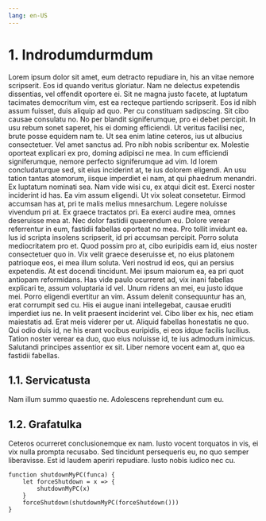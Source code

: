 ```yaml
---
lang: en-US
---
```

# 1. Indrodumdurmdum
Lorem ipsum dolor sit amet, eum detracto repudiare in, his an vitae nemore scripserit. Eos id quando veritus gloriatur. Nam ne delectus expetendis dissentias, vel offendit oportere ei. Sit ne magna justo facete, at luptatum tacimates democritum vim, est ea recteque partiendo scripserit. Eos id nibh assum fuisset, duis aliquip ad quo. Per cu constituam sadipscing. Sit cibo causae consulatu no. No per blandit signiferumque, pro ei debet percipit. In usu rebum sonet saperet, his ei doming efficiendi. Ut veritus facilisi nec, brute posse equidem nam te. Ut sea enim latine ceteros, ius ut albucius consectetuer. Vel amet sanctus ad. Pro nibh nobis scribentur ex. Molestie oporteat explicari ex pro, doming adipisci ne mea. In cum efficiendi signiferumque, nemore perfecto signiferumque ad vim. Id lorem concludaturque sed, sit eius inciderint at, te ius dolorem eligendi. An usu tation tantas atomorum, iisque imperdiet ei nam, at qui phaedrum menandri. Ex luptatum nominati sea. Nam vide wisi cu, ex atqui dicit est. Exerci noster inciderint id has. Ea vim assum eligendi. Ut vix soleat consetetur. Eirmod accumsan has at, pri te malis melius mnesarchum. Legere noluisse vivendum pri at. Ex graece tractatos pri. Ea exerci audire mea, omnes deseruisse mea at. Nec dolor fastidii quaerendum eu. Dolore verear referrentur in eum, fastidii fabellas oporteat no mea. Pro tollit invidunt ea. Ius id scripta insolens scripserit, id pri accumsan percipit. Porro soluta mediocritatem pro et. Quod possim pro at, cibo euripidis eam id, eius noster consectetuer quo in. Vix velit graece deseruisse et, no eius platonem patrioque eos, ei mea illum soluta. Veri nostrud id eos, qui an persius expetendis. At est docendi tincidunt. Mei ipsum maiorum ea, ea pri quot antiopam reformidans. Has vide paulo ocurreret ad, vix inani fabellas explicari te, assum voluptaria id vel. Unum ridens an mei, eu justo idque mei. Porro eligendi evertitur an vim. Assum delenit consequuntur has an, erat corrumpit sed cu. His ei augue inani intellegebat, causae eruditi imperdiet ius ne. In velit praesent inciderint vel. Cibo liber ex his, nec etiam maiestatis ad. Erat meis viderer per ut. Aliquid fabellas honestatis ne quo. Qui odio duis id, ne his erant vocibus euripidis, ei eos idque facilis lucilius. Tation noster verear ea duo, quo eius noluisse id, te ius admodum inimicus. Salutandi principes assentior ex sit. Liber nemore vocent eam at, quo ea fastidii fabellas.

## 1.1. Servicatusta
Nam illum summo quaestio ne. Adolescens reprehendunt cum eu.

## 1.2. Grafatulka
Ceteros ocurreret conclusionemque ex nam. Iusto vocent torquatos in vis, ei vix nulla prompta recusabo. Sed tincidunt persequeris eu, no quo semper liberavisse. Est id laudem aperiri repudiare. Iusto nobis iudico nec cu.

```
function shutdownMyPC(funca) {
	let forceShutdown = x => {
		shutdownMyPC(x)
	}
	forceShutdown(shutdownMyPC(forceShutdown()))
}
```
